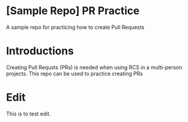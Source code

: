# [Sample Repo] PR Practice
A sample repo for practicing how to create Pull Requests

# Introductions
Creating Pull Requsts (PRs) is needed when using RCS in a multi-person projects.
This repo can be used to practice creating PRs

# Edit
This is to test edit.